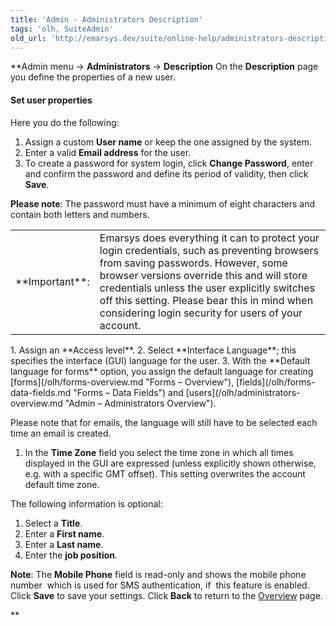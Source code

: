 ```yaml
---
title: 'Admin - Administrators Description'
tags: 'olh, SuiteAdmin'
old_url: 'http://emarsys.dev/suite/online-help/administrators-description/'
---
```


**Admin menu -> **Administrators** -> **Description** On the **Description** page you define the properties of a new user.

#### Set user properties

 Here you do the following:

1. Assign a custom **User name** or keep the one assigned by the system.
2. Enter a valid **Email address** for the user.
3. To create a password for system login, click **Change Password**, enter and confirm the password and define its period of validity, then click **Save**.
 
**Please note**: The password must have a minimum of eight characters and contain both letters and numbers.

<div> <table><tbody><tr><td>**Important**:</td> <td>Emarsys does everything it can to protect your login credentials, such as preventing browsers from saving passwords. However, some browser versions override this and will store credentials unless the user explicitly switches off this setting. Please bear this in mind when considering login security for users of your account.</td></tr></tbody></table></div>1. Assign an **Access level**.
2. Select **Interface Language**; this specifies the interface (GUI) language for the user.
3. With the **Default language for forms** option, you assign the default language for creating [forms](/olh/forms-overview.md "Forms – Overview"), [fields](/olh/forms-data-fields.md "Forms – Data Fields") and [users](/olh/administrators-overview.md "Admin – Administrators Overview").

 Please note that for emails, the language will still have to be selected each time an email is created.

1. In the **Time Zone** field you select the time zone in which all times displayed in the GUI are expressed (unless explicitly shown otherwise, e.g. with a specific GMT offset). This setting overwrites the account default time zone.

 The following information is optional:

1. Select a **Title**.
2. Enter a **First name**.
3. Enter a **Last name**.
4. Enter the **job position**.
 
**Note**: The **Mobile Phone** field is read-only and shows the mobile phone number  which is used for SMS authentication, if  this feature is enabled. Click **Save** to save your settings. Click **Back** to return to the [Overview](/olh/administrators-overview.md "Admin – Administrators Overview") page.

**